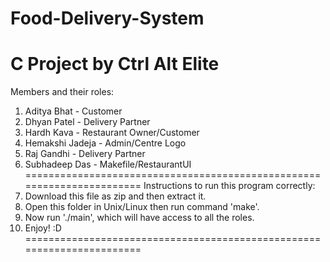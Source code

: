 # Food-Delivery-System
C Project by Ctrl Alt Elite
=======================================================================
Members and their roles:
  1. Aditya Bhat - Customer
  2. Dhyan Patel - Delivery Partner
  3. Hardh Kava - Restaurant Owner/Customer
  4. Hemakshi Jadeja - Admin/Centre Logo
  5. Raj Gandhi - Delivery Partner
  6. Subhadeep Das - Makefile/RestaurantUI
=======================================================================
Instructions to run this program correctly:
  1. Download this file as zip and then extract it.
  2. Open this folder in Unix/Linux then run command 'make'.
  3. Now run './main', which will have access to all the roles.
  4. Enjoy! :D
=======================================================================
